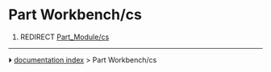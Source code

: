# Part Workbench/cs
1.  REDIRECT [Part_Module/cs](Part_Module/cs.md)



---
⏵ [documentation index](../README.md) > Part Workbench/cs
